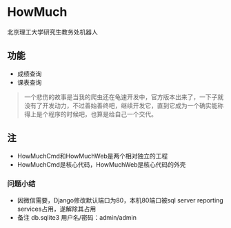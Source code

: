 # HowMuch
北京理工大学研究生教务处机器人

## 功能
* 成绩查询
* 课表查询

>一个悲伤的故事是当我的爬虫还在龟速开发中，官方版本出来了，一下子就没有了开发动力，不过善始善终吧，继续开发它，直到它成为一个确实能称得上是个程序的时候吧，也算是给自己一个交代。

## 注
* HowMuchCmd和HowMuchWeb是两个相对独立的工程
* HowMuchCmd是核心代码，HowMuchWeb是核心代码的外壳

### 问题小结
* 因微信需要，Django修改默认端口为80，本机80端口被sql server reporting services占用，遂解除其占用
* 备注 db.sqlite3 用户名/密码：admin/admin
